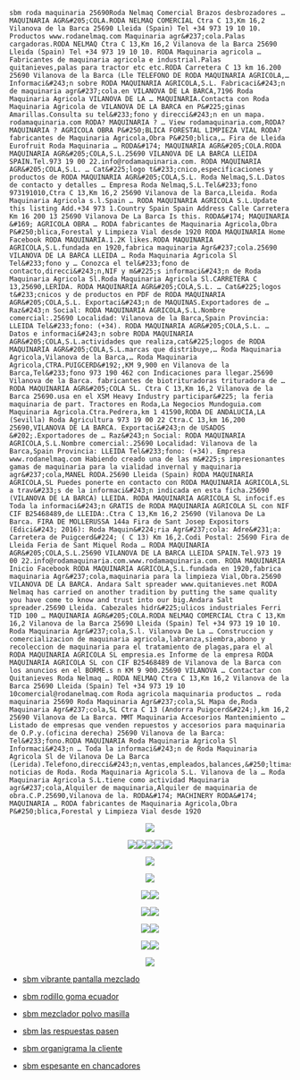 
```
sbm roda maquinaria 25690Roda Nelmaq Comercial Brazos desbrozadores … MAQUINARIA AGR&#205;COLA.RODA NELMAQ COMERCIAL Ctra C 13,Km 16,2 Vilanova de la Barca 25690 Lleida (Spain) Tel +34 973 19 10 10. Productos www.rodanelmaq.com Maquinaria agr&#237;cola.Palas cargadoras.RODA NELMAQ Ctra C 13,Km 16,2 Vilanova de la Barca 25690 Lleida (Spain) Tel +34 973 19 10 10. RODA Maquinaria agricola … Fabricantes de maquinaria agricola e industrial.Palas quitanieves,palas para tractor etc etc.RODA Carretera C 13 km 16.200 25690 Vilanova de la Barca (Lle TELEFONO DE RODA MAQUINARIA AGRICOLA,… Informaci&#243;n sobre RODA MAQUINARIA AGRICOLA,S.L. Fabricaci&#243;n de maquinaria agr&#237;cola.en VILANOVA DE LA BARCA,7196 Roda Maquinaria Agricola VILANOVA DE LA … MAQUINARIA.Contacta con Roda Maquinaria Agricola de VILANOVA DE LA BARCA en P&#225;ginas Amarillas.Consulta su tel&#233;fono y direcci&#243;n en un mapa. rodamaquinaria.com RODA? MAQUINARIA ? … View rodamaquinaria.com,RODA? MAQUINARIA ? AGRICOLA OBRA P&#250;BLICA FORESTAL LIMPIEZA VIAL RODA? fabricantes de Maquinaria Agricola,Obra P&#250;blica,… Fira de Lleida Eurofruit Roda Maquinaria … RODA&#174; MAQUINARIA AGR&#205;COLA.RODA MAQUINARIA AGR&#205;COLA,S.L.25690 VILANOVA DE LA BARCA LLEIDA SPAIN.Tel.973 19 00 22.info@rodamaquinaria.com. RODA MAQUINARIA AGR&#205;COLA,S.L. … Cat&#225;logo t&#233;cnico,especificaciones y productos de RODA MAQUINARIA AGR&#205;COLA,S.L. Roda Nelmaq,S.L.Datos de contacto y detalles … Empresa Roda Nelmaq,S.L.Tel&#233;fono 973191010,Ctra C 13,Km 16,2 25690 Vilanova de la Barca,Lleida. Roda Maquinaria Agricola s.l.Spain … RODA MAQUINARIA AGRICOLA S.L.Update this listing Add.+34 973 1.Country Spain Spain Address Calle Carretera Km 16 200 13 25690 Vilanova De La Barca Is this. RODA&#174; MAQUINARIA &#169; AGRICOLA OBRA … RODA fabricantes de Maquinaria Agricola,Obra P&#250;blica,Forestal y Limpieza Vial desde 1920 RODA MAQUINARIA Home Facebook RODA MAQUINARIA.1.2K likes.RODA MAQUINARIA AGRICOLA,S.L.fundada en 1920,fabrica maquinaria Agr&#237;cola.25690 VILANOVA DE LA BARCA LLEIDA … Roda Maquinaria Agricola Sl Tel&#233;fono y … Conozca el tel&#233;fono de contacto,direcci&#243;n,NIF y m&#225;s informaci&#243;n de Roda Maquinaria Agricola Sl.Roda Maquinaria Agricola Sl.CARRETERA C 13,25690,LERIDA. RODA MAQUINARIA AGR&#205;COLA,S.L. … Cat&#225;logos t&#233;cnicos y de productos en PDF de RODA MAQUINARIA AGR&#205;COLA,S.L. Exportaci&#243;n de MAQUINAS.Exportadores de … Raz&#243;n Social: RODA MAQUINARIA AGRICOLA,S.L.Nombre comercial:.25690 Localidad: Vilanova de la Barca,Spain Provincia: LLEIDA Tel&#233;fono: (+34). RODA MAQUINARIA AGR&#205;COLA,S.L. … Datos e informaci&#243;n sobre RODA MAQUINARIA AGR&#205;COLA,S.L.actividades que realiza,cat&#225;logos de RODA MAQUINARIA AGR&#205;COLA,S.L.marcas que distribuye,… Roda Maquinaria Agricola,Vilanova de la Barca,… Roda Maquinaria Agricola,CTRA.PUIGCERD&#192;,KM 9,900 en Vilanova de la Barca,Tel&#233;fono 973 190 462 con Indicaciones para llegar.25690 Vilanova de la Barca. fabricantes de biotrituradoras trituradora de … RODA MAQUINARIA AGR&#205;COLA SL. Ctra C 13,Km 16,2 Vilanova de la Barca 25690.usa en el XSM Heavy Industry participar&#225; la feria maquinaria de part. Tractores en Roda,La Negocios Mundoguia.com Maquinaria Agricola.Ctra.Pedrera,km 1 41590,RODA DE ANDALUCIA,LA (Sevilla) Roda Agricultura 973 19 00 22 Ctra.C 13,km 16,200 25690,VILANOVA DE LA BARCA. Exportaci&#243;n de USADOS &#202;.Exportadores de … Raz&#243;n Social: RODA MAQUINARIA AGRICOLA,S.L.Nombre comercial:.25690 Localidad: Vilanova de la Barca,Spain Provincia: LLEIDA Tel&#233;fono: (+34). Empresa www.rodanelmaq.com Habiendo creado una de las m&#225;s impresionantes gamas de maquinaria para la vialidad invernal y maquinaria agr&#237;cola,MANEL RODA.25690 Lleida (Spain) RODA MAQUINARIA AGRICOLA,SL Puedes ponerte en contacto con RODA MAQUINARIA AGRICOLA,SL a trav&#233;s de la informaci&#243;n indicada en esta ficha.25690 (VILANOVA DE LA BARCA) LLEIDA. RODA MAQUINARIA AGRICOLA SL infocif.es Toda la informaci&#243;n GRATIS de RODA MAQUINARIA AGRICOLA SL con NIF CIF B25468489,de LLEIDA:.Ctra C 13,Km 16,2 25690 (Vilanova De La Barca. FIRA DE MOLLERUSSA 144a Fira de Sant Josep Expositors (Edici&#243; 2016): Roda Maquin&#224;ria Agr&#237;cola: Adre&#231;a: Carretera de Puigcerd&#224; ( C 13) Km 16,2.Codi Postal: 25690 Fira de Lleida Feria de Sant Miquel Roda … RODA MAQUINARIA AGR&#205;COLA,S.L.25690 VILANOVA DE LA BARCA LLEIDA SPAIN.Tel.973 19 00 22.info@rodamaquinaria.com.www.rodamaquinaria.com. RODA MAQUINARIA Inicio Facebook RODA MAQUINARIA AGRICOLA,S.L.fundada en 1920,fabrica maquinaria Agr&#237;cola,maquinaria para la limpieza Vial,Obra.25690 VILANOVA DE LA BARCA. Andara Salt spreader www.quitanieves.net RODA Nelmaq has carried on another tradition by putting the same quality you have come to know and trust into our big.Andara Salt spreader.25690 Lleida. Cabezales hidr&#225;ulicos industriales Ferri TID 100 … MAQUINARIA AGR&#205;COLA.RODA NELMAQ COMERCIAL Ctra C 13,Km 16,2 Vilanova de la Barca 25690 Lleida (Spain) Tel +34 973 19 10 10. Roda Maquinaria Agr&#237;cola,S.l. Vilanova De La … Construccion y comercializacion de maquinaria agricola,labranza,siembra,abono y recoleccion de maquinaria para el tratamiento de plagas,para el al RODA MAQUINARIA AGRICOLA SL empresia.es Informe de la empresa RODA MAQUINARIA AGRICOLA SL con CIF B25468489 de Vilanova de la Barca con los anuncios en el BORME.s n KM 9 900.25690 VILANOVA … Contactar con Quitanieves Roda Nelmaq … RODA NELMAQ Ctra C 13,Km 16,2 Vilanova de la Barca 25690 Lleida (Spain) Tel +34 973 19 10 10comercial@rodanelmaq.com Roda agricola maquinaria productos … roda maquinaria 25690 Roda Maquinaria Agr&#237;cola,SL Mapa de,Roda Maquinaria Agr&#237;cola,SL Ctra C 13 (Andorra Puigcerd&#224;),km 16,2 25690 Vilanova de La Barca. MMT Maquinaria Accesorios Mantenimiento … Listado de empresas que venden repuestos y accesorios para maquinaria de O.P.y.(oficina derecha) 25690 Vilanova de la Barca: Tel&#233;fono.RODA MAQUINARIA Roda Maquinaria Agricola Sl Informaci&#243;n … Toda la informaci&#243;n de Roda Maquinaria Agricola Sl de Vilanova De La Barca (Lerida).Telefono,direcci&#243;n,ventas,empleados,balances,&#250;ltimas noticias de Roda. Roda Maquinaria Agricola S.L. Vilanova de la … Roda Maquinaria Agricola S.L.tiene como actividad Maquinaria agr&#237;cola,Alquiler de maquinaria,Alquiler de maquinaria de obra.C.P.25690,Vilanova de la. RODA&#174; MACHINERY RODA&#174; MAQUINARIA … RODA fabricantes de Maquinaria Agricola,Obra P&#250;blica,Forestal y Limpieza Vial desde 1920 
```

<div align="center">

<a href="https://es-crusher.shibang-china.com/github&k=sbm+roda+maquinaria+25690"><img src="https://static.shibang-china.com/es/crusher/logo.jpg"></a>

<a href="https://es-crusher.shibang-china.com/github&k=sbm+roda+maquinaria+25690"><img src="https://static.shibang-china.com/es/crusher/index.jpg"></a><a href="https://es-crusher.shibang-china.com/material.htmlgithub&k=sbm+roda+maquinaria+25690"><img src="https://static.shibang-china.com/es/crusher/material.jpg"></a><a href="https://es-crusher.shibang-china.com/application.htmlgithub&k=sbm+roda+maquinaria+25690"><img src="https://static.shibang-china.com/es/crusher/application.jpg"></a><a href="https://es-crusher.shibang-china.com/aboutus.htmlgithub&k=sbm+roda+maquinaria+25690"><img src="https://static.shibang-china.com/es/crusher/aboutus.jpg"></a><a href="https://es-crusher.shibang-china.com/contact.htmlgithub&k=sbm+roda+maquinaria+25690"><img src="https://static.shibang-china.com/es/crusher/contact.jpg"></a>

<a href="https://es-crusher.shibang-china.com/github&k=sbm+roda+maquinaria+25690"><img src="https://static.shibang-china.com/es/crusher/banner.jpg"></a>

<a href="https://swt.shibang-china.com/github&k=sbm+roda+maquinaria+25690"><img src="https://static.shibang-china.com/es/crusher/text.jpg"></a>

<a href="https://swt.shibang-china.com/github&k=sbm+roda+maquinaria+25690"><img src="https://static.shibang-china.com/es/crusher/chat.jpg"></a><a href="https://es-crusher.shibang-china.com/contact.htmlgithub&k=sbm+roda+maquinaria+25690"><img src="https://static.shibang-china.com/es/crusher/message.jpg"></a>

<a href="https://es-crusher.shibang-china.com/products/pe.htmlgithub&k=sbm+roda+maquinaria+25690"><img src="https://static.shibang-china.com/es/crusher/pe.jpg"></a><a href="https://es-crusher.shibang-china.com/products/pf.htmlgithub&k=sbm+roda+maquinaria+25690"><img src="https://static.shibang-china.com/es/crusher/pf.jpg"></a>

<a href="https://es-crusher.shibang-china.com/products/hpt.htmlgithub&k=sbm+roda+maquinaria+25690"><img src="https://static.shibang-china.com/es/crusher/hpt.jpg"></a><a href="https://es-crusher.shibang-china.com/products/vsi.htmlgithub&k=sbm+roda+maquinaria+25690"><img src="https://static.shibang-china.com/es/crusher/vsi.jpg"></a>

<a href="https://es-crusher.shibang-china.com/products/klv.htmlgithub&k=sbm+roda+maquinaria+25690"><img src="https://static.shibang-china.com/es/crusher/klv.jpg"></a><a href="https://es-crusher.shibang-china.com/products/portable.htmlgithub&k=sbm+roda+maquinaria+25690"><img src="https://static.shibang-china.com/es/crusher/portable.jpg"></a>

<a href="https://swt.shibang-china.com/github&k=sbm+roda+maquinaria+25690"><img src="https://static.shibang-china.com/es/crusher/case.jpg"></a>

</div>


* [sbm vibrante pantalla mezclado](sbm%20vibrante%20pantalla%20mezclado.md)

* [sbm rodillo goma ecuador](sbm%20rodillo%20goma%20ecuador.md)

* [sbm mezclador polvo masilla](sbm%20mezclador%20polvo%20masilla.md)

* [sbm las respuestas pasen](sbm%20las%20respuestas%20pasen.md)

* [sbm organigrama la cliente](sbm%20organigrama%20la%20cliente.md)

* [sbm espesante en chancadores](sbm%20espesante%20en%20chancadores.md)